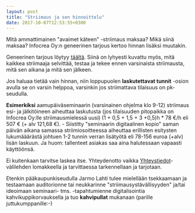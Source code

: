 ```yaml
---
layout: post
title: "Striimaus ja sen hinnoittelu"
date: 2017-10-07T12:53:55+0300
---
```


Mitä ammattimainen "avaimet käteen" -striimaus maksaa? Mikä siinä maksaa? Infocrea Oy:n geneerinen tarjous kertoo hinnan lisäksi muutakin.<!--more-->

Geneerinen tarjous löytyy [täältä](http://www.infocrea.fi/tarjous/). Siinä on lyhyesti kuvattu myös, mitä kaikkea striimaaja selvittää, testaa ja tekee ennen varsinaista striimausta, mitä sen aikana ja mitä sen jälkeen.

Jos haluaa tietää vain hinnan, niin loppupuolen **laskutettavat tunnit** -osion avulla se on varsin helppoa, varsinkin jos striimattava tilaisuus on pk-seudulla.

**Esimerkiksi** aamupäiväseminaarin (varsinainen ohjelma klo 9-12) striimaus esi- ja jälkitöineen aiheuttaa laskutusta (jos tilaisuuden pitopaikka on Infocrea Oy:lle striimausmielessä uusi) (1 + 0,5 + 1,5 + 3 +0,5)h * 78 €/h eli 507 € (+ alv 121,68 €). - Siistitty "seminaarin digitaalinen kopio" saman päivän aikana samassa striimiosoitteessa aiheuttaa erillisten esitysten lukumääärästä johtuen 1-2 tunnin verran lisätyötä eli 78-156 euroa (+alv) lisän laskuun. Ja huom: tallenteet asiakas saa aina halutessaan vapaasti käyttöönsä. 

Ei kuitenkaan tarvitse laskea itse. Yhteydenotto vaikka [Yhteystiedot](http://www.infocrea.fi/yhteystiedot/)-välilehden lomakkeella ja tarvittaessa tarkennellaan ja tarjotaan.

Etenkin pääkaupunkiseudulla Jarmo Lahti tulee mielellään tsekkaamaan ja testaamaan auditorionne tai neukkarinne "striimausystävällisyyden" ja/tai ideoimaan seminaari- tms. -tapahtumienne digitalisointia kahvikuppikorvauksella ja tuo **kahvipullat** mukanaan (parille juttukumppanille:-)